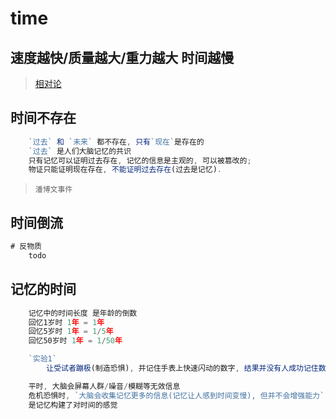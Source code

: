 # time

## 速度越快/质量越大/重力越大 时间越慢

> [相对论](theory-of-relativity.md)

## 时间不存在

```js
    `过去` 和 `未来` 都不存在, 只有`现在`是存在的
    `过去` 是人们大脑记忆的共识
    只有记忆可以证明过去存在, 记忆的信息是主观的, 可以被篡改的;
    物证只能证明现在存在, 不能证明过去存在(过去是记忆).
```

> `潘博文事件`

## 时间倒流

```js
# 反物质
    todo
```

## 记忆的时间

```js
    记忆中的时间长度 是年龄的倒数
    回忆1岁时 1年 = 1年
    回忆5岁时 1年 = 1/5年
    回忆50岁时 1年 = 1/50年
```

```js
    `实验1`
        让受试者蹦极(制造恐惧), 并记住手表上快速闪动的数字, 结果并没有人成功记住数字(增强能力)

    平时, 大脑会屏幕人群/噪音/模糊等无效信息
    危机恐惧时, `大脑会收集记忆更多的信息(记忆让人感到时间变慢), 但并不会增强能力`
    是记忆构建了对时间的感觉
```